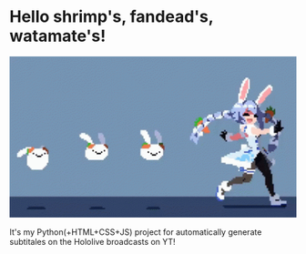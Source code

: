 # Hello shrimp's, fandead's, watamate's!
![Иллюстрация к проекту](hg/pekora(cover).gif)

It's my Python(+HTML+CSS+JS) project for automatically generate subtitales on the Hololive broadcasts on YT!
